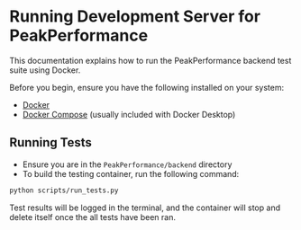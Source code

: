 # Running Development Server for PeakPerformance

This documentation explains how to run the PeakPerformance backend test suite using Docker.

Before you begin, ensure you have the following installed on your system:

- [Docker](https://docs.docker.com/get-docker/)
- [Docker Compose](https://docs.docker.com/compose/install/) (usually included with Docker Desktop)

## Running Tests

- Ensure you are in the `PeakPerformance/backend` directory
- To build the testing container, run the following command:

```bash
python scripts/run_tests.py
```

Test results will be logged in the terminal, and the container will stop and delete itself once the all tests have been ran.